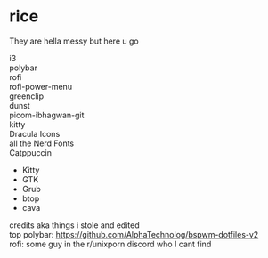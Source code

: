 # rice
They are hella messy but here u go

i3  
polybar  
rofi  
rofi-power-menu  
greenclip  
dunst  
picom-ibhagwan-git  
kitty  
Dracula Icons  
all the Nerd Fonts  
Catppuccin  
  - Kitty  
  - GTK  
  - Grub  
  - btop  
  - cava  

credits aka things i stole and edited  
top polybar: https://github.com/AlphaTechnolog/bspwm-dotfiles-v2  
rofi: some guy in the r/unixporn discord who I cant find  
